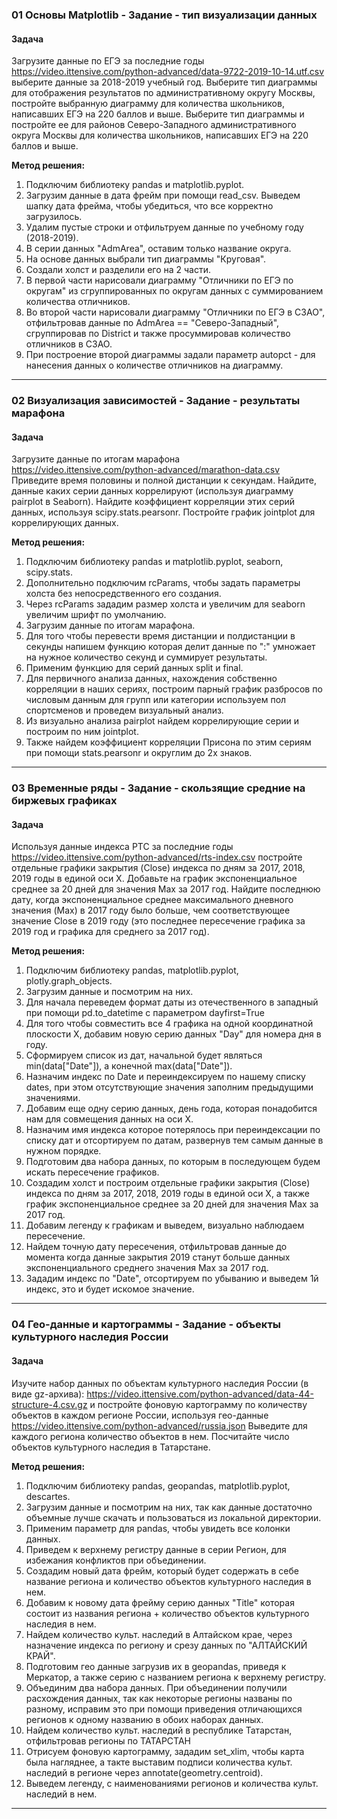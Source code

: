 ### 01 Основы Matplotlib - Задание - тип визуализации данных
#### Задача
Загрузите данные по ЕГЭ за последние годы https://video.ittensive.com/python-advanced/data-9722-2019-10-14.utf.csv
выберите данные за 2018-2019 учебный год.
Выберите тип диаграммы для отображения результатов по административному округу Москвы, постройте выбранную диаграмму для количества школьников, написавших ЕГЭ на 220 баллов и выше.
Выберите тип диаграммы и постройте ее для районов Северо-Западного административного округа Москвы для количества школьников, написавших ЕГЭ на 220 баллов и выше.

__Метод решения:__
1. Подключим библиотеку pandas и matplotlib.pyplot.
2. Загрузим данные в дата фрейм при помощи read_csv. Выведем шапку дата фрейма, чтобы убедиться, что все корректно загрузилось.
3. Удалим пустые строки и отфильтруем данные по учебному году (2018-2019).
4. В серии данных "AdmArea", оставим только название округа.
5. На основе данных выбрали тип диаграммы "Круговая".
6. Создали холст и разделили его на 2 части.
7. В первой части нарисовали диаграмму "Отличники по ЕГЭ по округам" из сгруппированных по округам данных с суммированием количества отличников.
8. Во второй части нарисовали диаграмму "Отличники по ЕГЭ в СЗАО", отфильтровав данные по AdmArea == "Северо-Западный", сгруппировав по District и также просуммировав количество отличников в СЗАО.
9. При построение второй диаграммы задали параметр autopct - для нанесения данных о количестве отличников на диаграмму.
___
### 02 Визуализация зависимостей - Задание - результаты марафона
#### Задача
Загрузите данные по итогам марафона
https://video.ittensive.com/python-advanced/marathon-data.csv
Приведите время половины и полной дистанции к секундам.
Найдите, данные каких серии данных коррелируют (используя диаграмму pairplot в Seaborn).
Найдите коэффициент корреляции этих серий данных, используя scipy.stats.pearsonr.
Постройте график jointplot для коррелирующих данных.

__Метод решения:__
1. Подключим библиотеку pandas и matplotlib.pyplot, seaborn, scipy.stats.
2. Дополнительно подключим rcParams, чтобы задать параметры холста без непосредственного его создания.
3. Через rcParams зададим размер холста и увеличим для seaborn увеличим шрифт по умолчанию.
4. Загрузим данные по итогам марафона.
5. Для того чтобы перевести время дистанции и полдистанции в секунды напишем функцию которая делит данные по ":" умножает на нужное количество секунд и суммирует результаты.
6. Применим функцию для серий данных split и final.
7. Для первичного анализа данных, нахождения собственно корреляции в наших сериях, построим парный график разбросов по числовым данным для групп или категории используем пол спортсменов и проведем визуальный анализ.
8. Из визуально анализа pairplot найдем коррелирующие серии и построим по ним jointplot.
9. Также найдем коэффициент корреляции Присона по этим сериям при помощи stats.pearsonr и округлим до 2х знаков.
___
### 03 Временные ряды - Задание - скользящие средние на биржевых графиках
#### Задача
Используя данные индекса РТС за последние годы https://video.ittensive.com/python-advanced/rts-index.csv
постройте отдельные графики закрытия (Close) индекса по дням за 2017, 2018, 2019 годы в единой оси X.
Добавьте на график экспоненциальное среднее за 20 дней для значения Max за 2017 год.
Найдите последнюю дату, когда экспоненциальное среднее максимального дневного значения (Max) в 2017 году было больше, чем соответствующее значение Close в 2019 году (это последнее пересечение графика за 2019 год и графика для среднего за 2017 год).

__Метод решения:__
1. Подключим библиотеку pandas, matplotlib.pyplot, plotly.graph_objects.
2. Загрузим данные и посмотрим на них.
3. Для начала переведем формат даты из отечественного в западный при помощи pd.to_datetime с параметром dayfirst=True
4. Для того чтобы совместить все 4 графика на одной координатной плоскости Х, добавим новую  серию данных "Day" для номера дня в году.
5. Сформируем список из дат, начальной будет являться min(data["Date"]), а конечной max(data["Date"]).
6. Назначим индекс по Date и переиндексируем по нашему списку dates, при этом отсутствующие значения заполним предыдущими значениями.
7. Добавим еще одну серию данных, день года, которая понадобится нам для совмещения данных на оси Х.
8. Назначим имя индекса которое потерялось при переиндексации по списку дат и отсортируем по датам, развернув тем самым данные в нужном порядке.
9. Подготовим два набора данных, по которым в последующем будем искать пересечение графиков.
10. Создадим холст и построим отдельные графики закрытия (Close) индекса по дням за 2017, 2018, 2019 годы в единой оси X, а также график экспоненциальное среднее за 20 дней для значения Max за 2017 год.
11. Добавим легенду к графикам и выведем, визуально наблюдаем пересечение. 
12. Найдем точную дату пересечения, отфильтровав данные до момента когда данные закрытия 2019 станут больше данных экспоненциального среднего значения Max за 2017 год.
13. Зададим индекс по "Date", отсортируем по убыванию и выведем 1й индекс, это и будет искомое значение. 
___
### 04 Гео-данные и картограммы - Задание - объекты культурного наследия России
#### Задача
Изучите набор данных по объектам культурного наследия России (в виде gz-архива):
https://video.ittensive.com/python-advanced/data-44-structure-4.csv.gz
и постройте фоновую картограмму по количеству объектов в каждом регионе России, используя гео-данные
https://video.ittensive.com/python-advanced/russia.json
Выведите для каждого региона количество объектов в нем.
Посчитайте число объектов культурного наследия в Татарстане. 

__Метод решения:__
1. Подключим библиотеку pandas, geopandas, matplotlib.pyplot, descartes.
2. Загрузим данные и посмотрим на них, так как данные достаточно объемные лучше скачать и пользоваться из локальной директории.
3. Применим параметр для pandas, чтобы увидеть все колонки данных.
4. Приведем к верхнему регистру данные в серии Регион, для избежания конфликтов при объединении.
5. Создадим новый дата фрейм, который будет содержать в себе название региона и количество объектов культурного наследия в нем.
6. Добавим к новому дата фрейму серию данных "Title" которая состоит из названия региона + количество объектов культурного наследия в нем.
7. Найдем количество культ. наследий в Алтайском крае, через назначение индекса по региону и срезу данных по "АЛТАЙСКИЙ КРАЙ".
8. Подготовим гео данные загрузив их в geopandas, приведя к Меркатор, а также серию с названием региона к верхнему регистру.
9. Объединим два набора данных. При объединении получили расхождения данных, так как некоторые регионы названы по разному, исправим это при помощи приведения отличающихся регионов к одному названию в обоих наборах данных. 
10. Найдем количество культ. наследий в республике Татарстан, отфильтровав регионы по ТАТАРСТАН
11. Отрисуем фоновую картограмму, зададим set_xlim, чтобы карта была нагляднее, а такте выставим подписи количества культ. наследий в регионе через annotate(geometry.centroid).
12. Выведем легенду, с наименованиями регионов и количества культ. наследий в нем.
___
